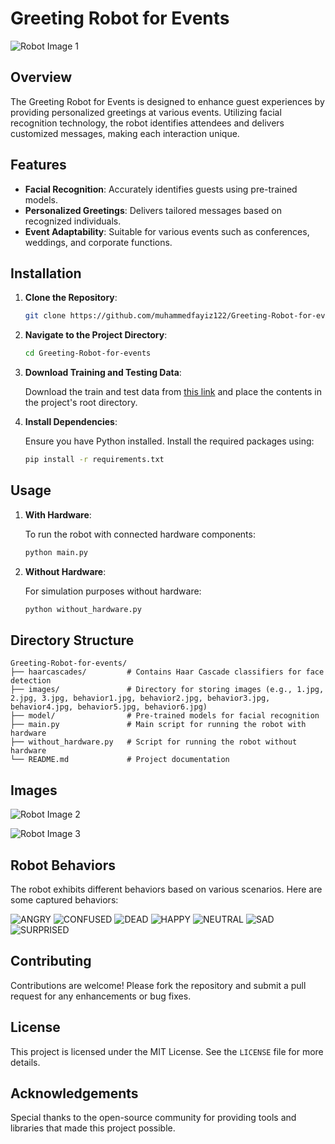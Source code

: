 # Greeting Robot for Events

![Robot Image 1](robot_images/1.jpg)

## Overview

The Greeting Robot for Events is designed to enhance guest experiences by providing personalized greetings at various events. Utilizing facial recognition technology, the robot identifies attendees and delivers customized messages, making each interaction unique.

## Features

- **Facial Recognition**: Accurately identifies guests using pre-trained models.
- **Personalized Greetings**: Delivers tailored messages based on recognized individuals.
- **Event Adaptability**: Suitable for various events such as conferences, weddings, and corporate functions.

## Installation

1. **Clone the Repository**:

   ```bash
   git clone https://github.com/muhammedfayiz122/Greeting-Robot-for-events.git
   ```

2. **Navigate to the Project Directory**:

   ```bash
   cd Greeting-Robot-for-events
   ```

3. **Download Training and Testing Data**:

   Download the train and test data from [this link](https://drive.google.com/file/d/1C_FsSPhjMcGhJOHwRSURyYACwwX7xAZM/view?usp=sharing) and place the contents in the project's root directory.

4. **Install Dependencies**:

   Ensure you have Python installed. Install the required packages using:

   ```bash
   pip install -r requirements.txt
   ```

## Usage

1. **With Hardware**:

   To run the robot with connected hardware components:

   ```bash
   python main.py
   ```

2. **Without Hardware**:

   For simulation purposes without hardware:

   ```bash
   python without_hardware.py
   ```

## Directory Structure

```
Greeting-Robot-for-events/
├── haarcascades/         # Contains Haar Cascade classifiers for face detection
├── images/               # Directory for storing images (e.g., 1.jpg, 2.jpg, 3.jpg, behavior1.jpg, behavior2.jpg, behavior3.jpg, behavior4.jpg, behavior5.jpg, behavior6.jpg)
├── model/                # Pre-trained models for facial recognition
├── main.py               # Main script for running the robot with hardware
├── without_hardware.py   # Script for running the robot without hardware
└── README.md             # Project documentation
```

## Images

![Robot Image 2](robot_images/2.jpg)

![Robot Image 3](robot_images/3.jpg)

## Robot Behaviors

The robot exhibits different behaviors based on various scenarios. Here are some captured behaviors:

![ANGRY](images/ANGRY.jpg)
![CONFUSED](images/CONFUSED.jpg)
![DEAD](images/DEAD.jpg)
![HAPPY](images/HAPPY.jpg)
![NEUTRAL](images/NEUTRAL.jpg)
![SAD](images/SAD.jpg)
![SURPRISED](images/SURPRISED.jpg)

## Contributing

Contributions are welcome! Please fork the repository and submit a pull request for any enhancements or bug fixes.

## License

This project is licensed under the MIT License. See the `LICENSE` file for more details.

## Acknowledgements

Special thanks to the open-source community for providing tools and libraries that made this project possible.
